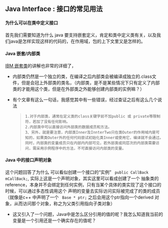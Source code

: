 

## Java Interface : 接口的常见用法

#### 为什么可以在类中定义接口

首先我们需要知道为什么 java 要支持嵌套定义，肯定和类中定义类有关，以及我们java是怎样实现这样的代码的，在作用域，包的上下文里又是怎样的。

#### Java 嵌套/内部类

[IBM 嵌套类](https://www.ibm.com/developerworks/cn/java/j-perry-nested-classes/index.html)的讲解也非常的详细了，

- 内部类仍然是一个独立的类，在编译之后内部类会被编译成独立的.class文件，但是会冠上外部类的类名，（内部类，是不是某些情况下只有定义了内部类的才能用这个类，但是在外部类之外能够创建内部类的实例嘛？）

- 有个文章有这么一句话，我感觉其中有一些错误，经过查证之后有这么几个说法

  >     1.对于内部类，通常在定义类的class关键字前不加public 或 private等限制符，若加了没有任何影响。
  >     2.内部类中可以直接访问外部类的数据成员和方法。
  >     3、另外，就是要注意，内部类Inner及InnterTwo只在类Outer的作用域内是可知的，如果类Outer外的任何代码尝试初始化类Inner或使用它，编译就不会通过。同时，内部类的变量成员只在内部内内部可见，若外部类或同层次的内部类需要访问，需采用示例程序中的方法，不可直接访问内部类的变量。

#### Java 中的接口声明对象

这个问题回答了为什么 可以看似创建一个接口的“实例” ``` public CallBack mCallBack;```, 实际上这是一个声明对象，其实这里可以看成创建了一个 抽象类的 reference，本身并不会绑定到任何实例，只有当某个具体的类实现了这个接口的时候，可以通过多态性调用这个 声明的变量去实际访问实际被完成了的类的成员（就像是c++ 中声明了一个 ``` Base * ptr;``` 之后会用这个ptr指向一个derived 对象，从而访问那个对象，称之为父类引用指向子类对象）

- 这又引入了一个问题，Java中是怎么区分引用的值的呢？我怎么知道我当前的变量是一个引用还是一个确实存在的值呢？

